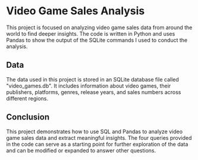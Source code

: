 # Video Game Sales Analysis

This project is focused on analyzing video game sales data from around the world to find deeper insights. The code is written in Python and uses Pandas to show the output of the SQLite commands I used to conduct the analysis.

## Data

The data used in this project is stored in an SQLite database file called "video_games.db". It includes information about video games, their publishers, platforms, genres, release years, and sales numbers across different regions.

## Conclusion

This project demonstrates how to use SQL and Pandas to analyze video game sales data and extract meaningful insights. The four queries provided in the code can serve as a starting point for further exploration of the data and can be modified or expanded to answer other questions.

